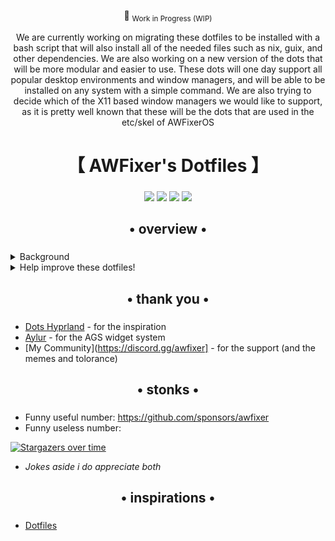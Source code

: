 <div align="center">

:construction: <sub>Work in Progress (WIP)</sub>

<p>
    We are currently working on migrating these dotfiles to be installed with a bash script that will also install all of the needed files such as
    nix, guix, and other dependencies. We are also working on a new version of the dots that will be more modular and easier to use. These dots will one
    day support all popular desktop environments and window managers, and will be able to be installed on any system with a simple command. We are also
    trying to decide which of the X11 based window managers we would like to support, as it is pretty well known that these will be the dots that
    are used in the etc/skel of AWFixerOS
</p>

</div>

<div align="center">
    <h1>【 AWFixer's Dotfiles 】</h1>
    <h3></h3>
</div>

<div align="center">

![](https://img.shields.io/github/last-commit/awfixer-org/dotfiles?&style=for-the-badge&color=FFB1C8&logoColor=D9E0EE&labelColor=292324)
![](https://img.shields.io/github/stars/awfixer-org/dotfiles?style=for-the-badge&logo=andela&color=FFB686&logoColor=D9E0EE&labelColor=292324)
[![](https://img.shields.io/github/repo-size/awfixer-org/dotfiles/dots-hyprland?color=CAC992&label=SIZE&logo=googledrive&style=for-the-badge&logoColor=D9E0EE&labelColor=292324)](https://github.com/awfixer-org/dotfiles)
![](https://img.shields.io/badge/issues-skill-green?style=for-the-badge&color=CCE8E9&logoColor=D9E0EE&labelColor=292324)
</a>

</div>

<div align="center">
    <h2>• overview •</h2>
    <h3></h3>
</div>

<details>
 <summary>Background</summary>
  - These started out life as my personal dotfiles, they are a collection of configurations and scripts that i use to customize my system. I have an old macbook as my favorite laptop, and i use it for everything, this means that these dots are tailored for my workflow, being keyboard driven with a touch of the touchpad, and also for a low power macbook, but they scale up to any workflow, and any system, as long as it is unix based. I do have a lot of strong opinions on how things should be done, but i am always open to suggestions and improvements, so feel free to open an issue or a pull request. I am always updating these dots, so make sure to check back often. We are working on an install and update script, so stay tuned for that. We love you, and we hope you enjoy these dots as much as we do.
</details>


<details>
  <summary>Help improve these dotfiles!</summary>
   - Join the [discussions](https://discord.gg/awfixer) to share your thoughts
</details>

<div align="center">
    <h2>• thank you •</h2>
    <h3></h3>
</div>

- [Dots Hyprland](https://github.com/end-4/dots-hyprland) - for the inspiration
- [Aylur](https://github.com/aylur) - for the AGS widget system
- [My Community](https://discord.gg/awfixer] - for the support (and the memes and tolorance)

<div align="center">
    <h2>• stonks •</h2>
    <h3></h3>
</div>

- Funny useful number: https://github.com/sponsors/awfixer
- Funny useless number:

[![Stargazers over time](https://starchart.cc/awfixer-org/dotfiles.svg?variant=adaptive)](https://starchart.cc/awfixer-org/dotfiles)

- _Jokes aside i do appreciate both_

<div align="center">
    <h2>• inspirations •</h2>
    <h3></h3>
</div>

- [Dotfiles](https://github.com/awfixer-org/dotfiles)
